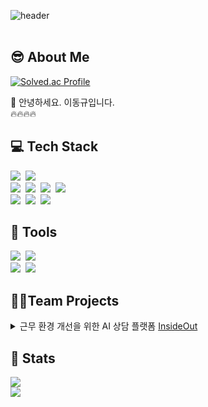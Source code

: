 ![header](https://capsule-render.vercel.app/api?type=waving&color=gradient&height=300&section=header&text=Good%20to%20see%20you%20%F0%9F%A4%97)
<br/><br/>

## :sunglasses: About Me

[![Solved.ac Profile](http://mazassumnida.wtf/api/generate_badge?boj=jjk1491)](https://solved.ac/jjk1491)
<div align="left">

:raising_hand: 안녕하세요. 이동규입니다.<br/>
:fire::fire::fire::fire:<br/>
</div>

## :computer: Tech Stack
<div align="left">
  <img src="https://img.shields.io/badge/Java-265A8F.svg?style=flat-square&logo=java&logoColor=white" />&nbsp
  <img src="https://img.shields.io/badge/Spring-6DB33F.svg?style=flat-square&logo=spring&logoColor=white" />&nbsp
</div>

<div align="left">
  <img src="https://img.shields.io/badge/python-3670A0?style=flat-square&logo=python&logoColor=ffdd54" />&nbsp
  <img src="https://img.shields.io/badge/pandas-150458.svg?style=flat-square&logo=pandas&logoColor=white" />&nbsp
  <img src="https://img.shields.io/badge/numpy-4d77cf.svg?style=flat-square&logo=numpy&logoColor=white" />&nbsp
  <img src="https://img.shields.io/badge/Matplotlib-11557c.svg?style=flat-square&logo=Matplotlib&logoColor=white" />&nbsp
</div>
<div align="left">
  <img src="https://img.shields.io/badge/MySQL-4479A1?style=flat-square&logo=MySQL&logoColor=white"/>&nbsp
  <img src="https://img.shields.io/badge/PostgreSQL-232F3E.svg?style=flat-square&logo=PostgreSQL&logoColor=white" />&nbsp
  <img src="https://img.shields.io/badge/Supabase-6DB33F.svg?style=flat-square&logo=supabase&logoColor=white" />&nbsp
</div>

## :hammer: Tools
<div align="left">
  <img src="https://img.shields.io/badge/github-181717.svg?style=flat-square&logo=github&logoColor=white" />&nbsp
  <img src="https://img.shields.io/badge/Notion-F3F3F3.svg?style=flat-square&logo=notion&logoColor=black" />&nbsp
</div>
<div align="left">
  <img src="https://img.shields.io/badge/Intellij-2C2C32.svg?style=flat-square&logo=intellijidea&logoColor=white" />&nbsp
  <img src="https://img.shields.io/badge/jupyter-2C2C32.svg?style=flat-square&logo=jupyter&logoColor=F37726" />&nbsp
</div>

## 🧑‍🎓Team Projects
<details>
	<summary>근무 환경 개선을 위한 AI 상담 플랫폼 <a href="https://github.com/EmotionHQ/InsideOut-Back"> InsideOut </a> </summary>

### 💡과제 선정 배경
정신적인 스트레스와 경직된 조직문화로 인해 최근 공무원 퇴사율이 증가하고 있으며, 공공기관 근로자들이 겪는 스트레스 수준이 심각한 상황입니다. 그러나 국가가 제공하는 심리 상담 서비스는 예산 부족으로 인해 필요한 인원들에게 충분히 제공되지 못하고 있습니다.
이를 해결하기 위해 공무원들이 익명성을 바탕으로 자유롭게 표현할 수 있고, 동기면담을 통해 스스로 변화할 수 있는 AI를 활용한 상담 서비스를 도입하고자 합니다.

> 공무원 임용 후 5년 이내 퇴직한 신규임용 퇴직 공무원은 2019년 6500명에서 2023년 1만3566명으로 4년간 두 배 넘게 급증
경직된 조직문화(8.7%)가 문제점으로 지적되었으며, 공직사회 내부에서도 소통을 늘리려는 시도 중
하지만 주변 공무원을 대상으로 설문조사를 진행한 결과, 주기적인 소통이 이루어지지 않는 경우가 다수
주된 소통의 방식은 상급자와 1:1 대면면담으로 직원들의 고충을 토로하기 어려운 환경
AI를 통한 비대면 상담 서비스에 대한 선호도 조사 결과 긍정적인 답변이 많았음


### 📲주요 서비스 내용
1. LLM을 이용한 동기 면담(Motivational Interviewing) 기법의 AI심리 상담 진행
2. ORS 점수, 상담내용을 분석하여 실제로 상담이 필요한 부서 인원에게 전문 심리 상담 권장
3. 상담내용 기반으로 근무환경 개선 방안 도출 및 부서의 부서장, 기관장 제공
4. SRS 점수를 통해 챗봇의 성능을 객관적으로 검증하고 사이트 관리자가 지속적으로 챗봇을 발전

-  동기 면담(Motivational Interviewing) 기법 및 상담 사례를 학습한 챗봇과의 대화 형태의 서비스
-  이후, 이미지와 목소리 등의 상담도 가능하도록 고도화
-  RAG, Vector DB, LangChain, NextJS, Spring Boot


### 🌟기대효과
- AI 상시 면담을 통한 심리적 안전망 구축 및 근무환경 개선안 도출
- 상시 심리상담을 통해 직원들의 스트레스 완화 및 정신 건강 증진
- 직원 스트레스 완화 및 정신 건강 증진을 통한 공무원 이직률 감소 및 채용·교육 비용 절감
- 직원들의 불만을 선제적으로 파악 및 개선하여 조직 내 긍정적인 분위기 조성을 통한 업무 생산성 및 효율성 증가
- EAP(직원 지원 프로그램) 자동화를 통해 운영 비용 절감 및 전문 상담사의 업무 부담 감소 등 비용 절감 및 자원 최적화
- 
### 🔍개발환경
<div>
  <img src="https://img.shields.io/badge/Java-265A8F.svg?style=flat-square&logo=java&logoColor=white" />&nbsp
  <img src="https://img.shields.io/badge/Spring-6DB33F.svg?style=flat-square&logo=spring&logoColor=white" />&nbsp
  <img src="https://img.shields.io/badge/PostgreSQL-232F3E.svg?style=flat-square&logo=PostgreSQL&logoColor=white" />&nbsp
  <img src="https://img.shields.io/badge/Supabase-6DB33F.svg?style=flat-square&logo=supabase&logoColor=white" />&nbsp
</div>

### 
![AI 11조 1P 설명서](https://github.com/user-attachments/assets/50a1e4ff-de30-4784-9cad-784a646f97a6)

</details>

## 🏅 Stats
<div style="text-align: left;">
<img src="https://github-readme-stats.vercel.app/api/top-langs/?username=LDK-Official&layout=compact&bg_color=180,00000000,&title_color=000000&text_color=000000"/><br/> 
<img src="https://github-readme-stats.vercel.app/api?username=LDK-Official&bg_color=180,00000000,&title_color=000000&text_color=000000"/> 
</div> 


<!--
**LDK-Official/LDK-Official** is a ✨ _special_ ✨ repository because its `README.md` (this file) appears on your GitHub profile.

Here are some ideas to get you started:

- 🔭 I’m currently working on ...
- 🌱 I’m currently learning ...
- 👯 I’m looking to collaborate on ...
- 🤔 I’m looking for help with ...
- 💬 Ask me about ...
- 📫 How to reach me: ...
- 😄 Pronouns: ...
- ⚡ Fun fact: ...
-->
